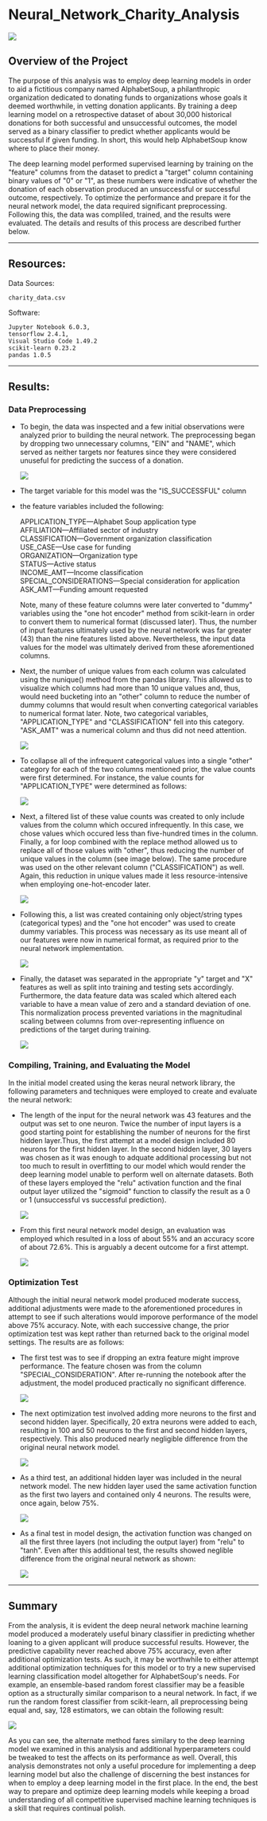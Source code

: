 # Neural_Network_Charity_Analysis

![](images_for_readme/deep-learning_pub_dom_image.png)

## Overview of the Project

The purpose of this analysis was to employ deep learning models in order to aid a fictitious company named AlphabetSoup, a philanthropic organization dedicated to donating funds to organizations whose goals it deemed worthwhile, in vetting donation applicants.  By training a deep learning model on a retrospective dataset of about 30,000 historical donations for both successful and unsuccessful outcomes, the model served as a binary classifier to predict whether applicants would be successful if given funding.  In short, this would help AlphabetSoup know where to place their money.

The deep learning model performed supervised learning by training on the "feature" columns from the dataset to predict a "target" column containing binary values of "0" or "1", as these numbers were indicative of whether the donation of each observation produced an unsuccessful or successful outcome, respectively.  To optimize the performance and prepare it for the neural network model, the data required significant preprocessing.  Following this, the data was compliled, trained, and the results were evaluated.  The details and results of this process are described further below.

---------------------------------------------
## Resources:

Data Sources: 

    charity_data.csv

Software: 

    Jupyter Notebook 6.0.3, 
    tensorflow 2.4.1, 
    Visual Studio Code 1.49.2
    scikit-learn 0.23.2
    pandas 1.0.5
--------

## Results:

### Data Preprocessing

- To begin, the data was inspected and a few initial observations were analyzed prior to building the neural network.  The preprocessing began by dropping two unnecessary columns, "EIN" and "NAME", which served as neither targets nor features since they were considered unuseful for predicting the success of a donation.

    ![](images_for_readme/dropping_columns.png)

- The target variable for this model was the "IS_SUCCESSFUL" column
- the feature variables included the following:

    APPLICATION_TYPE—Alphabet Soup application type  
    AFFILIATION—Affiliated sector of industry  
    CLASSIFICATION—Government organization classification  
    USE_CASE—Use case for funding  
    ORGANIZATION—Organization type  
    STATUS—Active status  
    INCOME_AMT—Income classification  
    SPECIAL_CONSIDERATIONS—Special consideration for application  
    ASK_AMT—Funding amount requested

     Note, many of these feature columns were later converted to "dummy" variables using the "one hot encoder" method from scikit-learn in order to convert them to numerical format (discussed later).  Thus, the number of input features ultimately used by the neural network was far greater (43) than the nine features listed above.  Nevertheless, the input data values for the model was ultimately derived from these aforementioned columns.

- Next, the number of unique values from each column was calculated using the nunique() method from the pandas library.  This allowed us to visualize which columns had more than 10 unique values and, thus, would need bucketing into an "other" column to reduce the number of dummy columns that would result when converting categorical variables to numerical format later.  Note, two categorical variables, "APPLICATION_TYPE" and "CLASSIFICATION" fell into this category.  "ASK_AMT" was a numerical column and thus did not need attention.

    ![](images_for_readme/nunique.png)

- To collapse all of the infrequent categorical values into a single "other" category for each of the two columns mentioned prior, the value counts were first determined.  For instance, the value counts for "APPLICATION_TYPE" were determined as follows:

    ![](images_for_readme/application_type_value_counts.png)

- Next, a filtered list of these value counts was created to only include values from the column which occured infrequently.  In this case, we chose values which occured less than five-hundred times in the column.  Finally, a for loop combined with the replace method allowed us to replace all of those values with "other", thus reducing the number of unique values in the column (see image below).  The same procedure was used on the other relevant column ("CLASSIFICATION") as well. Again, this reduction in unique values made it less resource-intensive when employing one-hot-encoder later.

    ![](images_for_readme/replace_method_for_application_type_column_values.png)

- Following this, a list was created containing only object/string types (categorical types) and the "one hot encoder" was used to create dummy variables.  This process was necessary as its use meant all of our features were now in numerical format, as required prior to the neural network implementation.

    ![](images_for_readme/one_hot_encoder.png)

- Finally, the dataset was separated in the appropriate "y" target and "X" features as well as split into training and testing sets accordingly.  Furthermore, the data feature data was scaled which altered each variable to have a mean value of zero and a standard deviation of one.  This normalization process prevented variations in the magnitudinal scaling between columns from over-representing influence on predictions of the target during training.

    ![](images_for_readme/target_features_splitting_scaling.png)

### Compiling, Training, and Evaluating the Model

In the initial model created using the keras neural network library, the following parameters and techniques were employed to create and evaluate the neural network:

- The length of the input for the neural network was 43 features and the output was set to one neuron.  Twice the number of input layers is a good starting point for establishing the number of neurons for the first hidden layer.Thus, the first attempt at a model design included 80 neurons for the first hidden layer.  In the second hidden layer, 30 layers was chosen as it was enough to adquate additional processing but not too much to result in overfitting to our model which would render the deep learning model unable to perform well on alternate datasets.  Both of these layers employed the "relu" activation function and the final output layer utilized the "sigmoid" function to classify the result as a 0 or 1 (unsuccessful vs successful prediction).

    ![](images_for_readme/neural_network_model.png)

- From this first neural network model design, an evaluation was employed which resulted in a loss of about 55% and an accuracy score of about 72.6%.  This is arguably a decent outcome for a first attempt.

    ![](images_for_readme/evaluation_initial.png)


### Optimization Test

Although the initial neural network model produced moderate success, additional adjustments were made to the aforementioned procedures in attempt to see if such alterations would imporove performance of the model above 75% accuracy.  Note, with each successive change, the prior optimization test was kept rather than returned back to the original model settings.  The results are as follows:

- The first test was to see if dropping an extra feature might improve performance.  The feature chosen was from the column "SPECIAL_CONSIDERATION".  After re-running the notebook after the adjustment, the model produced practically no significant difference.

    ![](images_for_readme/first_optimization_test.png)

- The next optimization test involved adding more neurons to the first and second hidden layer.  Specifically, 20 extra neurons were added to each, resulting in 100 and 50 neurons to the first and second hidden layers, respectively.  This also produced nearly negligible difference from the original neural network model.

    ![](images_for_readme/more_neurons_test.png)

- As a third test, an additional hidden layer was included in the neural network model.  The new hidden layer used the same activation function as the first two layers and contained only 4 neurons.  The results were, once again, below 75%.

    ![](images_for_readme/third_hidden_layer_test.png)

- As a final test in model design, the activation function was changed on all the first three layers (not including the output layer) from "relu" to "tanh".  Even after this additional test, the results showed neglible difference from the original neural network as shown:

    ![](images_for_readme/tanh_activation_function_test.png)

---------------------------

## Summary

From the analysis, it is evident the deep neural network machine learning model produced a moderately useful binary classifier in predicting whether loaning to a given applicant will produce successful results.  However, the predictive capability never reached above 75% accuracy, even after additional optimization tests.  As such, it may be worthwhile to either attempt additional optimization techniques for this model or to try a new supervised learning classification model altogether for AlphabetSoup's needs.  For example, an ensemble-based random forest classifier may be a feasible option as a structurally similar comparison to a neural network.  In fact, if we run the random forest classifier from scikit-learn, all preprocessing being equal and, say, 128 estimators, we can obtain the following result:

![](images_for_readme/random_forest_classifier.png)

As you can see, the alternate method fares similary to the deep learning model we examined in this analysis and additional hyperparameters could be tweaked to test the affects on its performance as well.  Overall, this analysis demonstrates not only a useful procedure for implementing a deep learning model but also the challenge of discerning the best instances for when to employ a deep learning model in the first place.  In the end, the best way to prepare and optimize deep learning models while keeping a broad understanding of all competitive supervised machine learning techniques is a skill that requires continual polish.